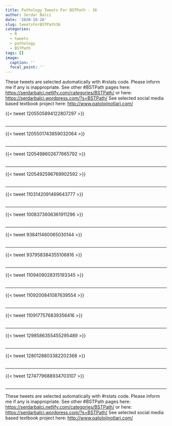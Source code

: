 ```yaml
---
title: Pathology Tweets For BSTPath - 36
author: Serdar Balci
date: '2020-10-28'
slug: tweetsForBSTPath36
categories:
  - R
  - tweets
  - pathology
  - BSTPath
tags: []
image:
  caption: ''
  focal_point: ''
---
```



These tweets are selected automatically with #rstats code. Please inform me if any is inappropriate.
See other #BSTPath pages here: https://serdarbalci.netlify.com/categories/BSTPath/  or here: https://serdarbalci.wordpress.com/?s=BSTPath/ 
See selected social media based textbook project here: http://www.patolojinotlari.com/

{{< tweet 1205505894122807297 >}}
<br>
<br>
<hr>
{{< tweet 1205501743859032064 >}}
<br>
<br>
<hr>
{{< tweet 1205498602677665792 >}}
<br>
<br>
<hr>
{{< tweet 1205492596769902592 >}}
<br>
<br>
<hr>
{{< tweet 1103142091469643777 >}}
<br>
<br>
<hr>
{{< tweet 1008373606361911296 >}}
<br>
<br>
<hr>
{{< tweet 938411460065030144 >}}
<br>
<br>
<hr>
{{< tweet 937958384355106816 >}}
<br>
<br>
<hr>
{{< tweet 1109409028315193345 >}}
<br>
<br>
<hr>
{{< tweet 1109200841087639554 >}}
<br>
<br>
<hr>
{{< tweet 1109177576839356416 >}}
<br>
<br>
<hr>
{{< tweet 1298586355455295489 >}}
<br>
<br>
<hr>
{{< tweet 1280128803382202368 >}}
<br>
<br>
<hr>
{{< tweet 1274779688934703107 >}}
<br>
<br>
<hr>


These tweets are selected automatically with #rstats code. Please inform me if any is inappropriate.
See other #BSTPath pages here: https://serdarbalci.netlify.com/categories/BSTPath/  or here: https://serdarbalci.wordpress.com/?s=BSTPath/ 
See selected social media based textbook project here: http://www.patolojinotlari.com/
